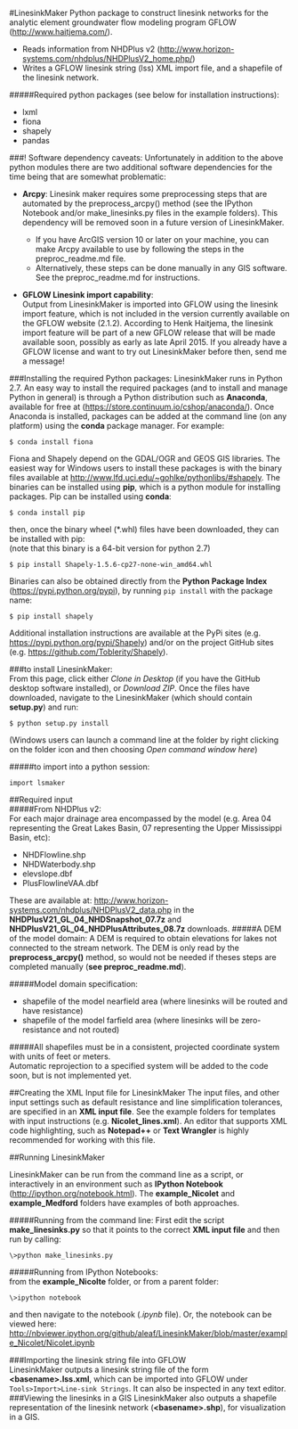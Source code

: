 #LinesinkMaker
Python package to construct linesink networks for the analytic element groundwater flow modeling
program GFLOW (<http://www.haitjema.com/>). 
  
* Reads information from NHDPlus v2 (<http://www.horizon-systems.com/nhdplus/NHDPlusV2_home.php/>)
* Writes a GFLOW linesink string (lss) XML import file, and a shapefile of the 
linesink network.

#####Required python packages (see below for installation instructions):  
* lxml
* fiona
* shapely
* pandas

###! Software dependency caveats:
Unfortunately in addition to the above python modules there are two additional software dependencies for the time being that are somewhat problematic:  

* **Arcpy**: Linesink maker requires some preprocessing steps that are automated by the preprocess_arcpy() method (see the IPython Notebook and/or make_linesinks.py files in the example folders). This dependency will be removed soon in a future version of LinesinkMaker.  
  
	* 	If you have ArcGIS version 10 or later on your machine, you can make Arcpy available to use by following the steps in the preproc_readme.md file.
	* Alternatively, these steps can be done manually in any GIS software. See the preproc_readme.md for instructions.	
  
* **GFLOW Linesink import capability**:  
Output from LinesinkMaker is imported into GFLOW using the linesink import feature, which is not included in the version currently available on the GFLOW website (2.1.2). According to Henk Haitjema, the linesink import feature will be part of a new GFLOW release that will be made available soon, possibly as early as late April 2015. If you already have a GFLOW license and want to try out LinesinkMaker before then, send me a message!

###Installing the required Python packages:
LinesinkMaker runs in Python 2.7. An easy way to install the required packages (and to install and manage Python in general) is through a Python distribution such as **Anaconda**, available for free at (<https://store.continuum.io/cshop/anaconda/>). Once Anaconda is installed, packages can be added at the command line (on any platform) using the **conda** package manager. For example: 
 
```
$ conda install fiona  
```
Fiona and Shapely depend on the GDAL/OGR and GEOS GIS libraries. The easiest way for Windows users to install these packages is with the binary files available at <http://www.lfd.uci.edu/~gohlke/pythonlibs/#shapely>. The binaries can be installed using **pip**, which is a python module for installing packages. Pip can be installed using **conda**:  

```
$ conda install pip  
```  
then, once the binary wheel (*.whl) files have been downloaded, they can be installed with pip:  
(note that this binary is a 64-bit version for python 2.7)
    
```  
$ pip install Shapely‑1.5.6‑cp27‑none‑win_amd64.whl
```  
Binaries can also be obtained directly from the **Python Package Index** (<https://pypi.python.org/pypi>), by running ```pip install``` with the package name:

```  
$ pip install shapely  
```  
Additional installation instructions are available at the PyPi sites (e.g. <https://pypi.python.org/pypi/Shapely>) and/or on the project GitHub sites (e.g. <https://github.com/Toblerity/Shapely>).


###to install LinesinkMaker:  
From this page, click either *Clone in Desktop* (if you have the GitHub desktop software installed), or *Download ZIP*. Once the files have downloaded, navigate to the LinesinkMaker (which should contain **setup.py**) and run:  

```
$ python setup.py install
```  
(Windows users can launch a command line at the folder by right clicking on the folder icon and then choosing *Open command window here*)  


#####to import into a python session:
```
import lsmaker
```



##Required input  
#####From NHDPlus v2:  
For each major drainage area encompassed by the model (e.g. Area 04 representing the Great Lakes Basin, 07 representing the Upper Mississippi Basin, etc):  

* NHDFlowline.shp  
* NHDWaterbody.shp  
* elevslope.dbf  
* PlusFlowlineVAA.dbf

These are available at: <http://www.horizon-systems.com/nhdplus/NHDPlusV2_data.php>  in the **NHDPlusV21_GL_04_NHDSnapshot_07.7z** and **NHDPlusV21_GL_04_NHDPlusAttributes_08.7z** downloads.
#####A DEM of the model domain:
A DEM is required to obtain elevations for lakes not connected to the stream network. The DEM is only read by the **preprocess_arcpy()** method, so would not be needed if theses steps are completed manually (**see preproc_readme.md**).


#####Model domain specification:  
* shapefile of the model nearfield area (where linesinks will be routed and have resistance)  
* shapefile of the model farfield area (where linesinks will be zero-resistance and not routed)

#####All shapefiles must be in a consistent, projected coordinate system with units of feet or meters.  
Automatic reprojection to a specified system will be added to the code soon, but is not implemented yet.  

##Creating the XML Input file for LinesinkMaker
The input files, and other input settings such as default resistance and line simplification tolerances, are specified in an **XML input file**. See the example folders for templates with input instructions (e.g. **Nicolet_lines.xml**). An editor that supports XML code highlighting, such as **Notepad++** or **Text Wrangler** is highly recommended for working with this file. 



##Running LinesinkMaker

LinesinkMaker can be run from the command line as a script, or interactively in an environment such as **IPython Notebook** (<http://ipython.org/notebook.html>). The **example_Nicolet** and **example_Medford** folders have examples of both approaches.
  
#####Running from the command line:
First edit the script **make_linesinks.py** so that it points to the correct **XML input file** and then run by calling:  

```
\>python make_linesinks.py
```
#####Running from IPython Notebooks:  
from the **example_Nicolte** folder, or from a parent folder:  

```
\>ipython notebook
```
and then navigate to the notebook (*.ipynb* file). Or, the notebook can be viewed here:  
<http://nbviewer.ipython.org/github/aleaf/LinesinkMaker/blob/master/example_Nicolet/Nicolet.ipynb>

###Importing the linesink string file into GFLOW  
LinesinkMaker outputs a linesink string file of the form **\<basename>.lss.xml**, which can be imported into GFLOW under ```Tools>Import>Line-sink Strings```. It can also be inspected in any text editor.  
###Viewing the linesinks in a GIS
LinesinkMaker also outputs a shapefile representation of the linesink network (**\<basename>.shp**), for visualization in a GIS.